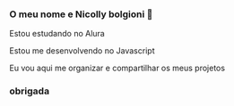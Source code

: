 ### O meu nome e Nicolly bolgioni 🖤


Estou estudando no Alura



Estou me desenvolvendo no Javascript


Eu vou aqui me organizar e compartilhar os meus projetos


### obrigada
